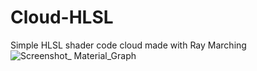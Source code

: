 # Cloud-HLSL
Simple HLSL shader code cloud made with Ray Marching
![Screenshot_ Material_Graph](https://user-images.githubusercontent.com/43818938/218614020-16ebf830-3ce1-4898-b60e-ecdf5c258262.png)
